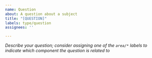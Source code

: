```yaml
---
name: Question
about: A question about a subject
title: "[QUESTION]"
labels: type/question
assignees: ''

---
```


_Describe your question; consider assigning one of the `area/*` labels to indicate which component the question is related to_
